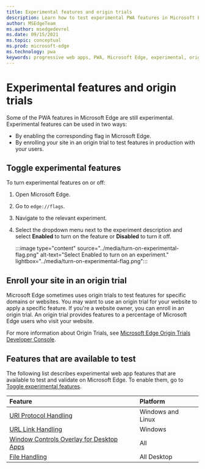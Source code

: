 ```yaml
---
title: Experimental features and origin trials
description: Learn how to test experimental PWA features in Microsoft Edge and enroll your site in origin trials to use these features in production with your users.
author: MSEdgeTeam
ms.author: msedgedevrel
ms.date: 09/15/2021
ms.topic: conceptual
ms.prod: microsoft-edge
ms.technology: pwa
keywords: progressive web apps, PWA, Microsoft Edge, experimental, origin trials
---
```

# Experimental features and origin trials

Some of the PWA features in Microsoft Edge are still experimental. Experimental features can be used in two ways:

*   By enabling the corresponding flag in Microsoft Edge.
*   By enrolling your site in an origin trial to test features in production with your users.


<!-- ====================================================================== -->
## Toggle experimental features

To turn experimental features on or off:

1.  Open Microsoft Edge.
1.  Go to `edge://flags`.
1.  Navigate to the relevant experiment.
1.  Select the dropdown menu next to the experiment description and select **Enabled** to turn on the feature or **Disabled** to turn it off.

    :::image type="content" source="../media/turn-on-experimental-flag.png" alt-text="Select Enabled to turn on an experiment." lightbox="../media/turn-on-experimental-flag.png":::


<!-- ====================================================================== -->
## Enroll your site in an origin trial

Microsoft Edge sometimes uses origin trials to test features for specific domains or websites. You may want to use an origin trial for your website to apply a specific feature. If you're a website owner, you can enroll in an origin trial. An origin trial provides features to a percentage of Microsoft Edge users who visit your website.

For more information about Origin Trials, see [Microsoft Edge Origin Trials Developer Console][MicrosoftDeveloperMicrosoftEdgeOriginTrials].


<!-- ====================================================================== -->
## Features that are available to test

The following list describes experimental web app features that are available to test and validate on Microsoft Edge. To enable them, go to [Toggle experimental features](#toggle-experimental-features).

| Feature | Platform |
|:--- |:--- |
| [URI Protocol Handling][FeatureProtocolHandling] | Windows and Linux |
| [URL Link Handling][FeatureUrlHandling] | Windows |
| [Window Controls Overlay for Desktop Apps][FeatureWindowControlsOverlay] | All |
| [File Handling][FeatureFileHandling] | All Desktop |

<!-- Links -->

[MicrosoftDeveloperMicrosoftEdgeOriginTrials]: https://developer.microsoft.com/microsoft-edge/origin-trials "Origin Trials | Microsoft Edge Developer"
[FeatureWindowControlsOverlay]: ./window-controls-overlay.md "Display content in the title bar | Microsoft Docs"
[FeatureUrlHandling]: ./handle-urls.md "Handle URLs in Progressive Web Apps | Microsoft Docs"
[FeatureProtocolHandling]: ./handle-protocols.md "Handle protocols in Progressive Web Apps | Microsoft Docs"
[FeatureFileHandling]: ./handle-files.md "Handle files in Progressive Web Apps | Microsoft Docs"
